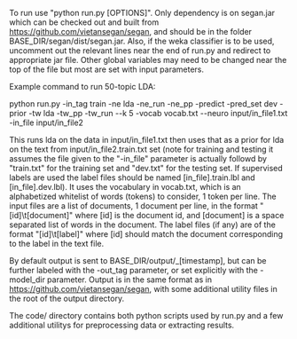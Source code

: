 To run use "python run.py [OPTIONS]". Only dependency is on segan.jar which can be checked out and built from https://github.com/vietansegan/segan, and should be in the folder BASE_DIR/segan/dist/segan.jar.  Also, if the weka classifier is to be used, uncomment out the relevant lines near the end of run.py and redirect to appropriate jar file. Other global variables may need to be changed near the top of the file but most are set with input parameters.

Example command to run 50-topic LDA:

python run.py -in_tag train -ne lda -ne_run -ne_pp -predict -pred_set dev -prior -tw lda -tw_pp -tw_run --k 5 -vocab vocab.txt --neuro input/in_file1.txt -in_file input/in_file2

This runs lda on the data in input/in_file1.txt then uses that as a prior for lda on the text from input/in_file2.train.txt set (note for training and testing it assumes the file given to the "-in_file" parameter is actually followd by "train.txt" for the training set and "dev.txt" for the testing set. If supervised labels are used the label files should be named [in_file].train.lbl and [in_file].dev.lbl). It uses the vocabulary in vocab.txt, which is an alphabetized whitelist of words (tokens) to consider, 1 token per line.  The input files are a list of documents, 1 document per line, in the format "[id]\t[document]" where [id] is the document id, and [document] is a space separated list of words in the document. The label files (if any) are of the format "[id]\t[label]" where [id] should match the document corresponding to the label in the text file.

By default output is sent to BASE_DIR/output/_[timestamp], but can be further labeled with the -out_tag parameter, or set explicitly with the -model_dir parameter.  Output is in the same format as in https://github.com/vietansegan/segan, with some additional utility files in the root of the output directory.

The code/ directory contains both python scripts used by run.py and a few additional utilitys for preprocessing data or extracting results.
